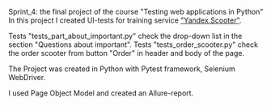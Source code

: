 Sprint_4: the final project of the course "Testing web applications in Python"
In this project I created UI-tests for training service ["Yandex.Scooter"](https://qa-scooter.praktikum-services.ru/).

Tests "tests_part_about_important.py" check the drop-down list in the section "Questions about important". Tests "tests_order_scooter.py" check the order scooter from button "Order" in header and body of the page.

The Project was created in Python with Pytest framework, Selenium WebDriver.

I used Page Object Model and created an Allure-report.